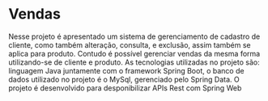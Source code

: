 # Vendas
Nesse projeto é apresentado um sistema de gerenciamento de cadastro de cliente, como também alteração, consulta, e exclusão, assim também se aplica para produto. Contudo é possível gerenciar vendas da mesma forma utilizando-se de cliente e produto.
As tecnologias utilizadas no projeto são: linguagem Java juntamente com o framework Spring Boot, o banco de dados utilizado no projeto é o MySql, gerenciado pelo Spring Data. O projeto é desenvolvido para desponibilizar APIs Rest com Spring Web
